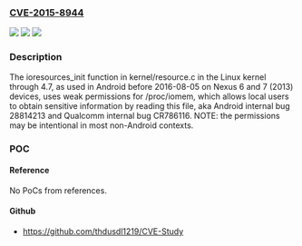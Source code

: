 ### [CVE-2015-8944](https://cve.mitre.org/cgi-bin/cvename.cgi?name=CVE-2015-8944)
![](https://img.shields.io/static/v1?label=Product&message=n%2Fa&color=blue)
![](https://img.shields.io/static/v1?label=Version&message=n%2Fa&color=blue)
![](https://img.shields.io/static/v1?label=Vulnerability&message=n%2Fa&color=brighgreen)

### Description

The ioresources_init function in kernel/resource.c in the Linux kernel through 4.7, as used in Android before 2016-08-05 on Nexus 6 and 7 (2013) devices, uses weak permissions for /proc/iomem, which allows local users to obtain sensitive information by reading this file, aka Android internal bug 28814213 and Qualcomm internal bug CR786116. NOTE: the permissions may be intentional in most non-Android contexts.

### POC

#### Reference
No PoCs from references.

#### Github
- https://github.com/thdusdl1219/CVE-Study

